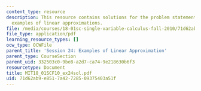 ```yaml
---
content_type: resource
description: This resource contains solutions for the problem statements related to
  examples of linear approximations.
file: /media/courses/18-01sc-single-variable-calculus-fall-2010/71d62ab9e8517a42728509375403a51f_MIT18_01SCF10_ex24sol.pdf
file_type: application/pdf
learning_resource_types: []
ocw_type: OCWFile
parent_title: 'Session 24: Examples of Linear Approximation'
parent_type: CourseSection
parent_uid: 332503c0-9be8-a2d7-ca74-9e218630b6f3
resourcetype: Document
title: MIT18_01SCF10_ex24sol.pdf
uid: 71d62ab9-e851-7a42-7285-09375403a51f
---
```

